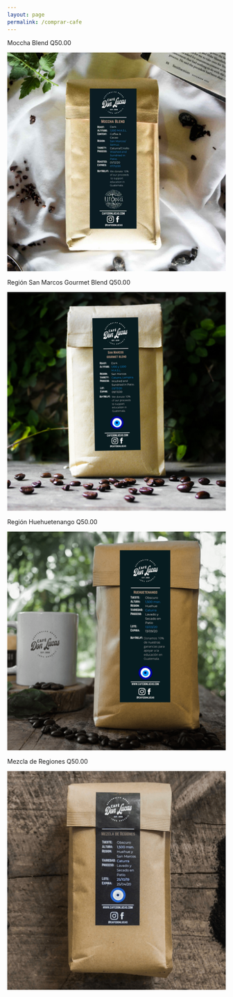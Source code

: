 ```yaml
---
layout: page
permalink: /comprar-cafe
---
```

<div id="cafe-featuring-3">
</div>
<div class="product" id="page-product">
	<div class="container">
		<div class="row">
			<div class="col-md-6 col-xs-12">
				<p>Moccha Blend Q50.00</p>
				<a href="/moccha-blend"><img class="img-responsive" id="product-image" src="/images/moccha-blend.jpg"/></a>
			</div>
			<div class="col-md-6 col-xs-12">
				<p>Regi&oacute;n San Marcos Gourmet Blend Q50.00</p>
				<a href="/region-san-marcos"><img class="img-responsive" id="product-image" src="/images/sanmarcos.jpg"/></a>
			</div>
		</div>
		<div class="row">
			<div class="col-md-6 col-xs-12">
				<p>Regi&oacute;n Huehuetenango Q50.00</p>
				<a href="/region-huehuetenango"><img class="img-responsive" src="/images/huehue-2.png"/></a>
			</div>
			<div class="col-md-6 col-xs-12">
				<p>Mezcla de Regiones Q50.00</p>
				<a href="/region-mezcla"><img class="img-responsive" src="/images/mezcla-2.png"/></a>
			</div>
		</div>
	</div>
</div>